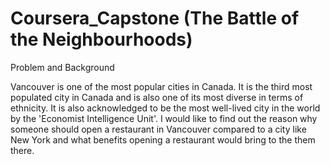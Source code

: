 # Coursera_Capstone (The Battle of the Neighbourhoods)

Problem and Background

Vancouver is one of the most popular cities in Canada. It is the third most populated city in Canada and is also one of its most diverse in terms of ethnicity. 
It is also acknowledged to be the most well-lived city in the world by the 'Economist Intelligence Unit'. 
I would like to find out the reason why someone should open a restaurant in Vancouver compared to a city like New York and what benefits opening a restaurant would bring to the them there. 
